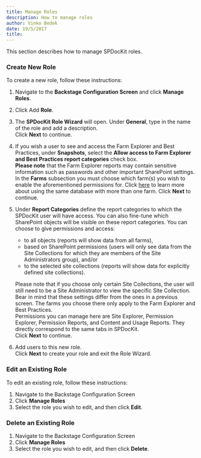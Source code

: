 ```yaml
---
title: Manage Roles
description: How to manage roles
author: Vinko Bedek
date: 19/5/2017
title: 
---
```


This section describes how to manage SPDocKit roles.

### Create New Role

To create a new role, follow these instructions:
1. Navigate to the **Backstage Configuration Screen** and click **Manage Roles**.
2. Click Add **Role**.
3. The **SPDocKit Role Wizard** will open. Under **General**, type in the name of the role and add a description.  
Click **Next** to continue.
4. If you wish a user to see and access the Farm Explorer and Best Practices, under **Snapshots**, select the **Allow access to Farm Explorer and Best Practices report categories** check box.  
**Please note** that the Farm Explorer reports may contain sensitive information such as passwords and other important SharePoint settings.  
In the **Farms** subsection you must choose which farm(s) you wish to enable the aforementioned permissions for. Click [here](#internal/configuration/configure-two-different-farms-in-a-same-spdockit-database) to learn more about using the same database with more than one farm.
Click **Next** to continue.

5. Under **Report Categories** define the report categories to which the SPDocKit user will have access.  You can also fine-tune which SharePoint objects will be visible on these report categories. You can choose to give permissions and access:  
    * to all objects (reports will show data from all farms),
    * based on SharePoint permissions (users will only see data from the Site Collections for which they are members of the Site Administrators group), and/or
    * to the selected site collections (reports will show data for explicitly defined site collections).
    
    Please note that if you choose only certain Site Collections, the user will still need to be a Site Administrator to view the specific Site Collection.  
    Bear in mind that these settings differ from the ones in a previous screen. The farms you choose there only apply to the Farm Explorer and Best Practices.  
    Permissions you can manage here are Site Explorer, Permission Explorer, Permission Reports, and Content and Usage Reports. They directly correspond to the same tabs in SPDocKit.  
    Click **Next** to continue.

6. Add users to this new role.  
   Click **Next** to create your role and exit the Role Wizard.

### Edit an Existing Role
To edit an existing role, follow these instructions:
1. Navigate to the Backstage Configuration Screen
2. Click **Manage Roles**
3. Select the role you wish to edit, and then click **Edit**.

### Delete an Existing Role
1. Navigate to the Backstage Configuration Screen
2. Click **Manage Roles**
3. Select the role you wish to edit, and then click **Delete**.